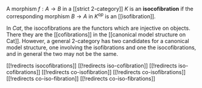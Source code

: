 A morphism $f:A\to B$ in a [[strict 2-category]] $K$ is an **isocofibration** if the corresponding morphism $B\to A$ in $K^{op}$ is an [[isofibration]].

In $Cat$, the isocofibrations are the functors which are injective on objects.  There they are the [[cofibrations]] in the [[canonical model structure on Cat]].  However, a general 2-category has two candidates for a canonical model structure, one involving the isofibrations and one the isocofibrations, and in general the two may not be the same.

[[!redirects isocofibrations]]
[[!redirects iso-cofibration]]
[[!redirects iso-cofibrations]]
[[!redirects co-isofibration]]
[[!redirects co-isofibrations]]
[[!redirects co-iso-fibration]]
[[!redirects co-iso-fibrations]]

